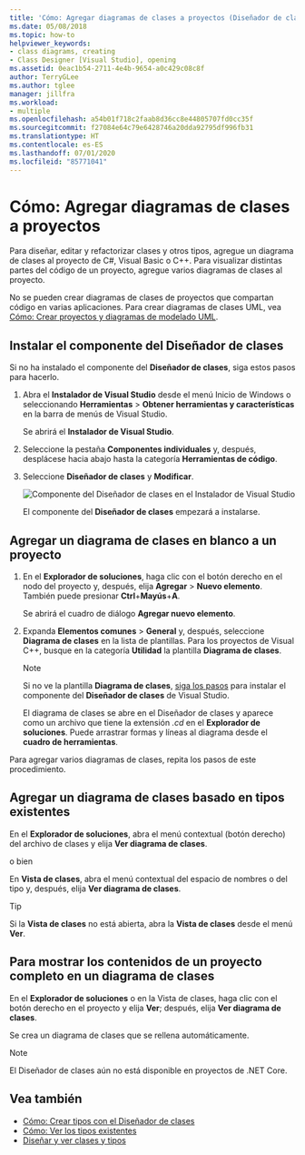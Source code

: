 ```yaml
---
title: 'Cómo: Agregar diagramas de clases a proyectos (Diseñador de clases)'
ms.date: 05/08/2018
ms.topic: how-to
helpviewer_keywords:
- class diagrams, creating
- Class Designer [Visual Studio], opening
ms.assetid: 0eac1b54-2711-4e4b-9654-a0c429c08c8f
author: TerryGLee
ms.author: tglee
manager: jillfra
ms.workload:
- multiple
ms.openlocfilehash: a54b01f718c2faab8d36cc8e44805707fd0cc35f
ms.sourcegitcommit: f27084e64c79e6428746a20dda92795df996fb31
ms.translationtype: HT
ms.contentlocale: es-ES
ms.lasthandoff: 07/01/2020
ms.locfileid: "85771041"
---
```

# <a name="how-to-add-class-diagrams-to-projects"></a>Cómo: Agregar diagramas de clases a proyectos

Para diseñar, editar y refactorizar clases y otros tipos, agregue un diagrama de clases al proyecto de C#, Visual Basic o C++. Para visualizar distintas partes del código de un proyecto, agregue varios diagramas de clases al proyecto.

No se pueden crear diagramas de clases de proyectos que compartan código en varias aplicaciones. Para crear diagramas de clases UML, vea [Cómo: Crear proyectos y diagramas de modelado UML](../../modeling/what-s-new-for-design-in-visual-studio.md).

## <a name="install-the-class-designer-component"></a>Instalar el componente del Diseñador de clases

Si no ha instalado el componente del **Diseñador de clases**, siga estos pasos para hacerlo.

1. Abra el **Instalador de Visual Studio** desde el menú Inicio de Windows o seleccionando **Herramientas** > **Obtener herramientas y características** en la barra de menús de Visual Studio.

   Se abrirá el **Instalador de Visual Studio**.

1. Seleccione la pestaña **Componentes individuales** y, después, desplácese hacia abajo hasta la categoría **Herramientas de código**.

1. Seleccione **Diseñador de clases** y **Modificar**.

   ![Componente del Diseñador de clases en el Instalador de Visual Studio](media/class-designer-component.png)

   El componente del **Diseñador de clases** empezará a instalarse.

## <a name="add-a-blank-class-diagram-to-a-project"></a>Agregar un diagrama de clases en blanco a un proyecto

1. En el **Explorador de soluciones**, haga clic con el botón derecho en el nodo del proyecto y, después, elija **Agregar** > **Nuevo elemento**. También puede presionar **Ctrl**+**Mayús**+**A**.

   Se abrirá el cuadro de diálogo **Agregar nuevo elemento**.

2. Expanda **Elementos comunes** > **General** y, después, seleccione **Diagrama de clases** en la lista de plantillas. Para los proyectos de Visual C++, busque en la categoría **Utilidad** la plantilla **Diagrama de clases**.

   > [!NOTE]
   > Si no ve la plantilla **Diagrama de clases**, [siga los pasos](#install-the-class-designer-component) para instalar el componente del **Diseñador de clases** de Visual Studio.

   El diagrama de clases se abre en el Diseñador de clases y aparece como un archivo que tiene la extensión *.cd* en el **Explorador de soluciones**. Puede arrastrar formas y líneas al diagrama desde el **cuadro de herramientas**.

Para agregar varios diagramas de clases, repita los pasos de este procedimiento.

## <a name="add-a-class-diagram-based-on-existing-types"></a>Agregar un diagrama de clases basado en tipos existentes

En el **Explorador de soluciones**, abra el menú contextual (botón derecho) del archivo de clases y elija **Ver diagrama de clases**.

o bien

En **Vista de clases**, abra el menú contextual del espacio de nombres o del tipo y, después, elija **Ver diagrama de clases**.

> [!TIP]
> Si la **Vista de clases** no está abierta, abra la **Vista de clases** desde el menú **Ver**.

## <a name="to-display-the-contents-of-a-complete-project-in-a-class-diagram"></a>Para mostrar los contenidos de un proyecto completo en un diagrama de clases

En el **Explorador de soluciones** o en la Vista de clases, haga clic con el botón derecho en el proyecto y elija **Ver**; después, elija **Ver diagrama de clases**.

Se crea un diagrama de clases que se rellena automáticamente.

> [!NOTE]
> El Diseñador de clases aún no está disponible en proyectos de .NET Core.

## <a name="see-also"></a>Vea también

- [Cómo: Crear tipos con el Diseñador de clases](how-to-create-types.md)
- [Cómo: Ver los tipos existentes](how-to-view-existing-types.md)
- [Diseñar y ver clases y tipos](designing-and-viewing-classes-and-types.md)
